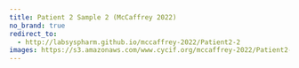 ```yaml
---
title: Patient 2 Sample 2 (McCaffrey 2022)
no_brand: true
redirect_to:
  - http://labsyspharm.github.io/mccaffrey-2022/Patient2-2
images: https://s3.amazonaws.com/www.cycif.org/mccaffrey-2022/Patient2-2
---
```

